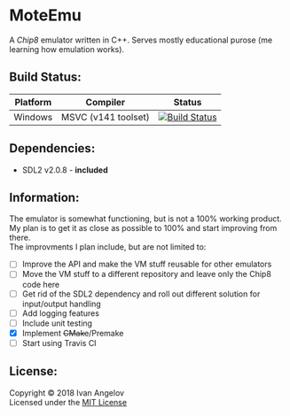 MoteEmu
=======
A *Chip8* emulator written in C++. Serves mostly educational purose (me learning how emulation works).

Build Status:
-------------
Platform | Compiler | Status
:------: | :------: | :----:
 Windows | MSVC (v141 toolset) | [![Build Status](https://travis-ci.com/inferno16/MoteEmu.svg?branch=master)](https://travis-ci.com/inferno16/MoteEmu)

Dependencies:
-------------
* SDL2 v2.0.8 - **included**

Information:
-----------
The emulator is somewhat functioning, but is not a 100% working product. My plan is to get it as close as possible to 100% and start improving from there.  
The improvments I plan include, but are not limited to:
- [ ] Improve the API and make the VM stuff reusable for other emulators
- [ ] Move the VM stuff to a different repository and leave only the Chip8 code here
- [ ] Get rid of the SDL2 dependency and roll out different solution for input/output handling
- [ ] Add logging features
- [ ] Include unit testing
- [x] Implement ~~CMake~~/Premake
- [ ] Start using Travis CI

License:
--------
Copyright © 2018 Ivan Angelov  
Licensed under the [MIT License](LICENSE) 